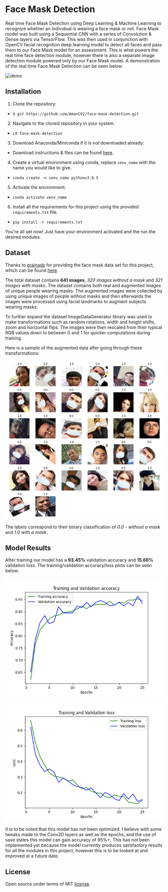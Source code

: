 # Face Mask Detection
Real time Face Mask Detection using Deep Learning & Machine Learning to recognize whether
an individual is wearing a face mask or not. Face Mask model was built using a Sequential CNN with a series
of Convolution & Dense layers via TensorFlow. This was then used in conjunction with OpenCV facial recognition 
deep learning model to detect all faces and pass them to our Face Mask model for an assessment. This is what
powers the real time face detection module, however there is also a separate image detection module powered only by our Face Mask
model. A demonstration of the real time Face Mask Detection can be seen below:

![demo](./readme_images/mask_demo.gif)
## Installation
1. Clone the repository:
- `$ git https://github.com/AmanC92/face-mask-detection.git`
2. Navigate to the cloned repository in your system.
- `cd face-mask-detection`  
3.  Download Anaconda/Miniconda if it is not downloaded already:
- Download instructions & files can be found [here](https://docs.conda.io/projects/conda/en/latest/user-guide/install/download.html).
4. Create a virtual environment using conda, replace `venv_name` with the name you would like to give.
- `conda create -n venv_name python=3.8.5`
5. Activate the environment.
- `conda activate venv_name`
6. Install all the requirements for this project using the provided `requirements.txt` file.
- `pip install -r requirements.txt`

You're all set now! Just have your environment activated and the run the desired modules.
## Dataset
Thanks to [prajnasb](https://github.com/prajnasb/observations/tree/master/experiements/data/with_mask) for providing 
the face mask data set for this project, which can be found [here](https://github.com/prajnasb/observations/tree/master/experiements/data).

The total dataset contains **641 images**, _320 images without a mask_ and *321 images with masks*.
The dataset contains both real and augmented images of unique people wearing masks. The augmented images were collected 
by using unique images of people without masks and then afterwards the images
were processed using facial landmarks to augment subjects wearing masks.

To further expand the dataset ImageDataGenerator library was used to make transformations such as
random rotations, width and height shifts, zoom and horizontal flips. The images were then rescaled
from their typical RGB values down to between 0 and 1 for quicker computations during training.

Here is a sample of the augmented data after going through these transformations:

![sample of augmented transformations](./readme_images/augmented_sample.jpg)

The labels correspond to their binary classification of _0.0 - without a mask_ and _1.0 with a mask_.

## Model Results
After training our model has a **93.45%** validation accuracy and **15.66%** validation loss. The 
training/validation accuracy/loss plots can be seen below:

![Training/Validation Accuracy](./readme_images/training-validation_accuracy.png)

![Training/Validation Loss](./readme_images/training-validation_loss.png)

It is to be noted that this model has not been optimized. I believe with some tweaks made to the Conv2D layers
as well as the epochs, and the use of save states this model can gain accuracy of 95%+. This has not been implemented
yet because the model currently produces satisfactory results for all the modules in this project, however this is to be
looked at and improved at a future date.

## License

Open source under terms of MIT [license](./LICENSE).